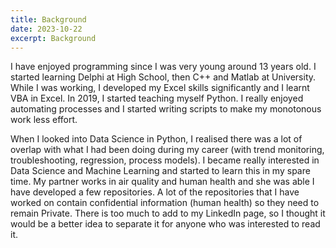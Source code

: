```yaml
---
title: Background
date: 2023-10-22
excerpt: Background
---
```

I have enjoyed programming since I was very young around 13 years old. I started learning Delphi at High School, then C++ and Matlab at University. While I was working, I developed my Excel skills significantly and I learnt VBA in Excel. In 2019, I started teaching myself Python. I really enjoyed automating processes and I started writing scripts to make my monotonous work less effort.

When I looked into Data Science in Python, I realised there was a lot of overlap with what I had been doing during my career (with trend monitoring, troubleshooting, regression, process models). I became really interested in Data Science and Machine Learning and started to learn this in my spare time. My partner works in air quality and human health and she was able  I have developed a few repositories. A lot of the repositories that I have worked on contain confidential information (human health) so they need to remain Private. There is too much to add to my LinkedIn page, so I thought it would be a better idea to separate it for anyone who was interested to read it.

